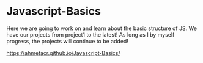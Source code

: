 # Javascript-Basics
Here we are going to work on and learn about the basic structure of JS. 
We have our projects from project1 to the latest! 
As long as I by myself progress, the projects will continue to be added! 


https://ahmetacr.github.io/Javascript-Basics/
